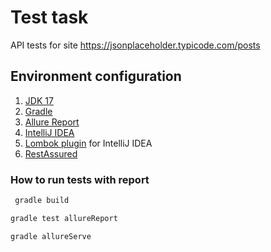 # Test task

API tests for site https://jsonplaceholder.typicode.com/posts

## Environment configuration

1. [JDK 17](https://www.oracle.com/java/technologies/downloads/#java17)
2. [Gradle](https://gradle.org/)
3. [Allure Report](https://allurereport.org/)
4. [IntelliJ IDEA](https://www.jetbrains.com/idea/)
5. [Lombok plugin](https://plugins.jetbrains.com/plugin/6317-lombok-plugin) for IntelliJ IDEA
6. [RestAssured](https://rest-assured.io/)

### How to run tests with report

``` bash
 gradle build
 ```
``` bash
gradle test allureReport
```
``` bash
gradle allureServe
```

